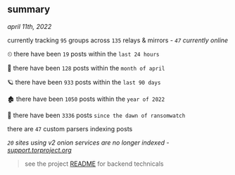 
## summary
_april 11th, 2022_

currently tracking `95` groups across `135` relays & mirrors - _`47` currently online_

⏲ there have been `19` posts within the `last 24 hours`

🦈 there have been `128` posts within the `month of april`

🪐 there have been `933` posts within the `last 90 days`

🏚 there have been `1050` posts within the `year of 2022`

🦕 there have been `3336` posts `since the dawn of ransomwatch`

there are `47` custom parsers indexing posts

_`20` sites using v2 onion services are no longer indexed - [support.torproject.org](https://support.torproject.org/onionservices/v2-deprecation/)_

> see the project [README](https://github.com/thetanz/ransomwatch#ransomwatch--) for backend technicals
